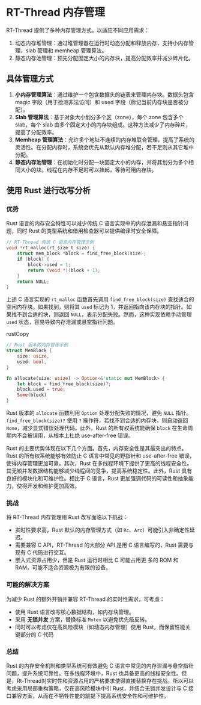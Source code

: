 # RT-Thread 内存管理

RT-Thread 提供了多种内存管理方式，以适应不同应用需求：

1. 动态内存堆管理：通过堆管理器在运行时动态分配和释放内存，支持小内存管理、slab 管理和 memheap 管理算法。
2. 静态内存池管理：预先分配固定大小的内存块，提高分配效率并减少碎片化。

## 具体管理方式

1. **小内存管理算法**：通过维护一个包含数据头的链表来管理内存块。数据头包含 magic 字段（用于检测非法访问）和 used 字段（标记当前内存块是否被分配）。
2. **Slab 管理算法**：基于对象大小划分多个区（zone），每个 zone 包含多个 slab，每个 slab 由多个固定大小的内存块组成。这种方法减少了内存碎片，提高了分配效率。
3. **Memheap 管理算法**：允许多个地址不连续的内存堆联合管理，提高了系统的灵活性。在分配内存时，系统会优先从默认内存堆分配，若不足则从其它堆中分配。
4. **静态内存池管理**：在初始化时分配一块固定大小的内存，并将其划分为多个相同大小的块。线程在内存不足时可以挂起，等待可用内存块。

## 使用 Rust 进行改写分析

### 优势

Rust 语言的内存安全特性可以减少传统 C 语言实现中的内存泄漏和悬空指针问题，同时 Rust 的类型系统和借用检查器可以提供编译时安全保障。

```c
// RT-Thread 传统 C 语言内存管理示例
void *rt_malloc(rt_size_t size) {
    struct mem_block *block = find_free_block(size);
    if (block) {
        block->used = 1;
        return (void *)(block + 1);
    }
    return NULL;
}
```

上述 C 语言实现的 `rt_malloc` 函数首先调用 `find_free_block(size)` 查找适合的空闲内存块。如果找到，则将其 `used` 标记为 1，并返回指向该内存块的指针。如果找不到合适的块，则返回 `NULL`，表示分配失败。然而，这种实现依赖手动管理 `used` 状态，容易导致内存泄漏或悬空指针问题。

rustCopy

```rust
// Rust 版本的内存管理示例
struct MemBlock {
    size: usize,
    used: bool,
}

fn allocate(size: usize) -> Option<&'static mut MemBlock> {
    let block = find_free_block(size)?;
    block.used = true;
    Some(block)
}
```

Rust 版本的 `allocate` 函数利用 `Option` 处理分配失败的情况，避免 `NULL` 指针。`find_free_block(size)?` 使用 `?` 操作符，若找不到合适的内存块，则自动返回 `None`，减少显式错误处理代码。此外，Rust 的所有权系统能确保 `block` 在生命周期内不会被误用，从根本上杜绝 use-after-free 错误。

Rust 的主要优势体现在以下几个方面。首先，内存安全性是其最突出的特点。Rust 的所有权系统能够有效防止 C 语言中常见的野指针和 use-after-free 错误，使得内存管理更加可靠。其次，Rust 在多线程环境下提供了更高的线程安全性。其无锁并发数据结构能够减少线程间的竞争，提高系统稳定性。此外，Rust 具有良好的模块化和可维护性。相比于 C 语言，Rust 更加强调代码的可读性和抽象能力，使得开发和维护更加高效。

### 挑战

将 RT-Thread 内存管理用 Rust 改写面临以下挑战：

- 实时性要求高，Rust 默认的内存管理方式（如 `Rc`、`Arc`）可能引入非确定性延迟。
- 需要兼容 C API，RT-Thread 的大部分 API 是用 C 语言编写的，Rust 需要与现有 C 代码进行交互。
- 嵌入式资源占用少，但是 Rust 运行时相比 C 可能占用更 多的 ROM 和 RAM，可能不适合资源极为有限的设备。

### 可能的解决方案

为减少 Rust 的额外开销并兼容 RT-Thread 的实时性需求，可考虑：

- 使用 Rust 语言改写核心数据结构，如内存块管理。
- 采用 **无锁并发** 方案，替换标准 `Mutex` 以避免优先级反转。
- 同时可以考虑仅在高风险模块（如动态内存管理）使用 Rust，而保留性能关键部分的 C 代码

### **总结**

Rust 的内存安全机制和类型系统可有效避免 C 语言中常见的内存泄漏与悬空指针问题，提升系统可靠性。在多线程环境中，Rust 也具备更高的线程安全性。但是，Rt-Thread对实时性和资源占用的严格要求使得直接替换存在挑战。所以可以考虑采用局部重构策略，仅在高风险模块中引 Rust，并结合无锁并发设计与 C 接口兼容方案，从而在不牺牲性能的前提下提高系统安全性和可维护性。